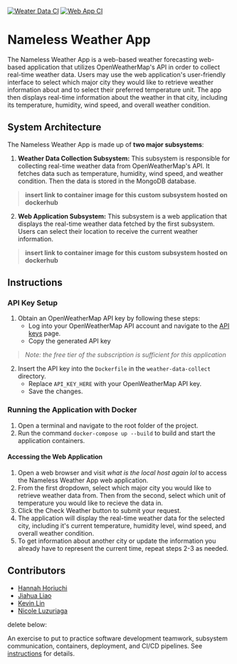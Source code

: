 [![Weater Data CI](https://github.com/software-students-spring2024/5-final-project-spring-2024-namelessssss/actions/workflows/weatherDataCollect.yml/badge.svg?branch=main)](https://github.com/software-students-spring2024/5-final-project-spring-2024-namelessssss/actions/workflows/weatherDataCollect.yml)
[![Web App CI](https://github.com/software-students-spring2024/5-final-project-spring-2024-namelessssss/actions/workflows/webApp.yml/badge.svg)](https://github.com/software-students-spring2024/5-final-project-spring-2024-namelessssss/actions/workflows/webApp.yml)

# Nameless Weather App

The Nameless Weather App is a web-based weather forecasting web-based application that utilizes OpenWeatherMap's API in order to collect real-time weather data.
Users may use the web application's user-friendly interface to select which major city they would like to retrieve weather information about and to select their preferred temperature unit.
The app then displays real-time information about the weather in that city, including its temperature, humidity, wind speed, and overall weather condition.

## System Architecture
The Nameless Weather App is made up of **two major subsystems**:

1. **Weather Data Collection Subsystem:** This subsystem is responsible for collecting real-time weather data from OpenWeatherMap's API. It fetches data such as temperature, humidity, wind speed, and weather condition. Then the data is stored in the MongoDB database.
> **insert link to container image for this custom subsystem hosted on dockerhub**

2. **Web Application Subsystem:** This subsystem is a web application that displays the real-time weather data fetched by the first subsystem. Users can select their location to receive the current weather information.
> **insert link to container image for this custom subsystem hosted on dockerhub**

## Instructions

### API Key Setup
1. Obtain an OpenWeatherMap API key by following these steps:
    - Log into your OpenWeatherMap API account and navigate to the [API keys](https://home.openweathermap.org/api_keys) page.
    -  Copy the generated API key
> *Note: the free tier of the subscription is sufficient for this application*

2. Insert the API key into the `Dockerfile` in the `weather-data-collect` directory.
    - Replace `API_KEY_HERE` with your OpenWeatherMap API key.
    - Save the changes.

### Running the Application with Docker

1. Open a terminal and navigate to the root folder of the project.
2. Run the command `docker-compose up --build` to build and start the application containers.

#### Accessing the Web Application

1. Open a web browser and visit *what is the local host again lol* to access the Nameless Weather App web application.
2. From the first dropdown, select which major city you would like to retrieve weather data from. Then from the second, select which unit of temperature you would like to recieve the data in.
3. Click the Check Weather button to submit your request.
4. The application will display the real-time weather data for the selected city, including it's current temperature, humidity level, wind speed, and overall weather condition.
5. To get information about another city or update the information you already have to represent the current time, repeat steps 2-3 as needed.


## Contributors

- [Hannah Horiuchi](https://github.com/hah8236)
- [Jiahua Liao](https://github.com/Jiahuita)
- [Kevin Lin](https://github.com/Kalados)
- [Nicole Luzuriaga](https://github.com/nicjluz)



delete below:

An exercise to put to practice software development teamwork, subsystem communication, containers, deployment, and CI/CD pipelines. See [instructions](./instructions.md) for details.